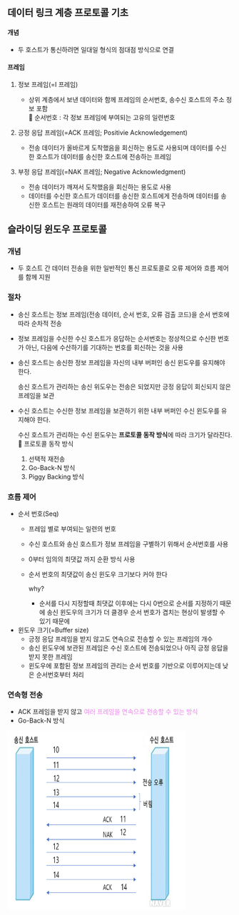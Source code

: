 ## 데이터 링크 계층 프로토콜 기초
#### 개념
- 두 호스트가 통신하려면 일대일 형식의 점대점 방식으로 연결 

#### 프레임
1. 정보 프레임(=I 프레임)
    - 상위 계층에서 보낸 데이터와 함께 프레임의 순서번호, 송수신 호스트의 주소 정보 포함 </br>
    📍 순서번호 : 각 정보 프레임에 부여되는 고유의 일련번호

2. 긍정 응답 프레임(=ACK 프레임; Positivie Acknowledgement)
    - 전송 데이터가 올바르게 도착했음을 회신하는 용도로 사용되며 데이터를 수신한 호스트가 데이터를 송신한 호스트에 전송하는 프레임

3. 부정 응답 프레임(=NAK 프레임; Negative Acknowledgment)
    - 전송 데이터가 깨져서 도착했음을 회신하는 용도로 사용
    - 데이터를 수신한 호스트가 데이터를 송신한 호스트에게 전송하며 데이터를 송신한 호스트는 원래의 데이터를 재전송하여 오류 복구

## 슬라이딩 윈도우 프로토콜
### 개념
- 두 호스트 간 데이터 전송을 위한 일반적인 통신 프로토콜로 오류 제어와 흐름 제어를 함께 지원

### 절차
- 송신 호스트는 정보 프레임(전송 데이터, 순서 번호, 오류 검출 코드)을 순서 번호에 따라 순차적 전송
- 정보 프레임을 수신한 수신 호스트가 응답하는 순서번호는 정상적으로 수신한 번호가 아닌, 다음에 수산하기를 기대하는 번호를 회신하는 것을 사용
- 송신 호스트는 송신한 정보 프레임을 자신의 내부 버퍼인 송신 윈도우를 유지해야 한다.
    
    송신 호스트가 관리하는 송신 위도우는 전송은 되었지만 긍정 응답이 회신되지 않은 프레임을 보관
    
- 수신 호스트는 수신한 정보 프레임을 보관하기 위한 내부 버퍼인 수신 윈도우를 유지해야 한다.
    
    수신 호스트가 관리하는 수신 윈도우는 **프로토콜 동작 방식**에 따라 크기가 달라진다. </br>
    📍 프로토콜 동작 방식
    1. 선택적 재전송
    2. Go-Back-N 방식
    3. Piggy Backing 방식

### 흐름 제어
- 순서 번호(Seq)
    - 프레임 별로 부여되는 일련의 번호
    - 수신 호스트와 송신 호스트가 정보 프레임을 구별하기 위해서 순서번호를 사용
    - 0부터 임의의 최댓값 까지 순환 방식 사용
    - 순서 번호의 최댓값이 송신 윈도우 크기보다 커야 한다
        
        why? 
        
        - 순서를 다시 지정할때 최댓값 이후에는 다시 0번으로 순서를 지정하기 때문에 송신 윈도우의 크기가 더 클경우 순서 번호가 겹치는 현상이 발생할 수 있기 때문에
- 윈도우 크기(=Buffer size)
    - 긍정 응답 프레임을 받지 않고도 연속으로 전송할 수 있는 프레임의 개수
    - 송신 윈도우에 보관된 프레임은 수신 호스트에 전송되었으나 아직 긍정 응답을 받지 못한 프레임
    - 윈도우에 포함된 정보 프레임의 관리는 순서 번호를 기반으로 이루어지는데 낮은 순서번호부터 처리

### 연속형 전송 
- ACK 프레임을 받지 않고 <span style="color:violet" > 여러 프레임을 연속으로 전송할 수 있는 방식 </span>
- Go-Back-N 방식 <br/>
<img src="/img/GoBackN.png" width="400" height="400">
